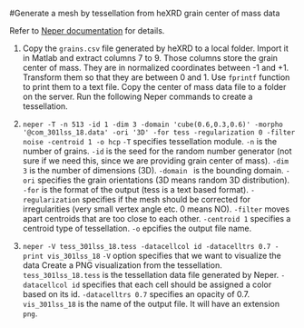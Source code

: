 #Generate a mesh by tessellation from heXRD grain center of mass data

Refer to [Neper documentation](http://neper.sourceforge.net/docs/neper.pdf) for details.

1. Copy the `grains.csv` file generated by heXRD to a local folder. Import it in Matlab and extract 
columns 7 to 9. Those columns store the grain center of mass. They are in normalized
coordinates between -1 and +1. Transform them so that they are between 0 and 1. Use
`fprintf` function to print them to a text file. Copy the center of mass data file
to a folder on the server. Run the following Neper commands to create a tessellation.

2. `neper -T -n 513 -id 1 -dim 3 -domain 'cube(0.6,0.3,0.6)' -morpho '@com_301lss_18.data' -ori '3D' -for tess -regularization 0 -filter noise -centroid 1 -o hcp`
`-T` specifies tessellation module.
`-n` is the number of grains. `-id` is the seed for the random number generator (not sure if we need this, since we are providing
grain center of mass). `-dim 3` is the number of dimensions (3D). `-domain ` is the bounding domain.
`-ori` specifies the grain orientations (3D means random 3D distribution). `-for`
is the format of the output (tess is a text based format). `-regularization` specifies
if the mesh should be corrected for irregularities (very small vertex angle etc. 0 means NO).
`-filter` moves apart centroids that are too close to each other. `-centroid 1` specifies
a centroid type of tessellation. `-o` epcifies the output file name.


3. `neper -V tess_301lss_18.tess -datacellcol id -datacelltrs 0.7 -print vis_301lss_18`
`-V` option specifies that we want to visualize the data
Create a PNG visualization from the tessellation. `tess_301lss_18.tess` is the tessellation data file
generated by Neper. `-datacellcol id` specifies that each cell should be assigned a color based on
its id. `-datacelltrs 0.7` specifies an opacity of 0.7. `vis_301lss_18` is the name of the
output file. It will have an extension `png`.


